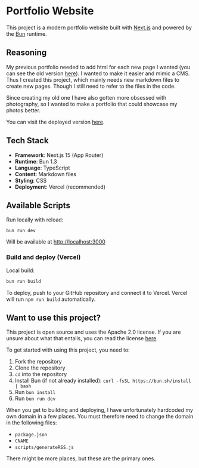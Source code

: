 # Portfolio Website

This project is a modern portfolio website built with [Next.js](https://nextjs.org/) and powered by the [Bun](https://bun.sh/) runtime.

## Reasoning

My previous portfolio needed to add html for each new page I wanted (you can see the old version [here](https://github.com/lucasfth/lucas-hanson)).
I wanted to make it easier and mimic a CMS.
Thus I created this project, which mainly needs new markdown files to create new pages.
Though I still need to refer to the files in the code.

Since creating my old one I have also gotten more obsessed with photography, so I wanted to make a portfolio that could showcase my photos better.

You can visit the deployed version [here](https://lucashanson.dk).

## Tech Stack

- **Framework**: Next.js 15 (App Router)
- **Runtime**: Bun 1.3
- **Language**: TypeScript
- **Content**: Markdown files
- **Styling**: CSS
- **Deployment**: Vercel (recommended)

## Available Scripts

Run locally with reload:

`bun run dev`

Will be available at [http://localhost:3000](http://localhost:3000)

### Build and deploy (Vercel)

Local build:

```bash
bun run build
```

To deploy, push to your GitHub repository and connect it to Vercel. Vercel will run `npm run build` automatically.

## Want to use this project?

This project is open source and uses the Apache 2.0 license.
If you are unsure about what that entails, you can read the license [here](./LICENSE).

To get started with using this project, you need to:

1. Fork the repository
2. Clone the repository
3. `cd` into the repository
4. Install Bun (if not already installed): `curl -fsSL https://bun.sh/install | bash`
5. Run `bun install`
6. Run `bun run dev`

When you get to building and deploying, I have unfortunately hardcoded my own domain in a few places.
You must therefore need to change the domain in the following files:

- `package.json`
- `CNAME`
- `scripts/generateRSS.js`

There might be more places, but these are the primary ones.
